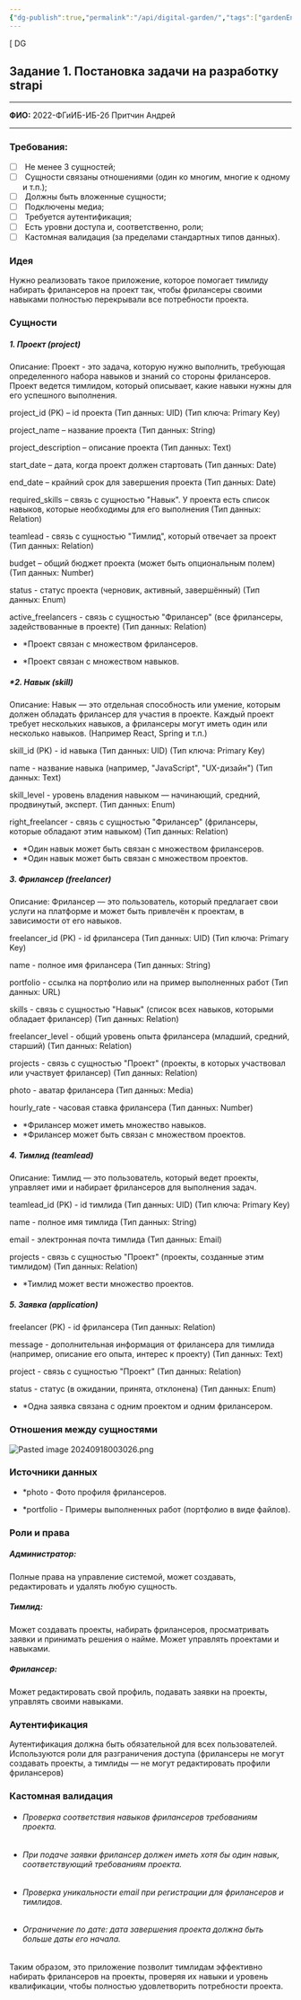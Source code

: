 ```yaml
---
{"dg-publish":true,"permalink":"/api/digital-garden/","tags":["gardenEntry"]}
---
```


[ DG
## Задание 1. Постановка задачи на разработку strapi

---

**ФИО:** 2022-ФГиИБ-ИБ-2б Притчин Андрей

---

### Требования:

- [ ]  Не менее 3 сущностей;
- [ ]  Сущности связаны отношениями (один ко многим, многие к одному и т.п.);
- [ ]  Должны быть вложенные сущности;
- [ ]  Подключены медиа;
- [ ]  Требуется аутентификация;
- [ ]  Есть уровни доступа и, соответственно, роли;
- [ ]  Кастомная валидация (за пределами стандартных типов данных).

### Идея
Нужно реализовать такое приложение, которое помогает тимлиду набирать фрилансеров на проект так, чтобы фрилансеры своими навыками полностью перекрывали все потребности проекта.


### Сущности

##### *1. Проект (project)*

Описание: Проект - это задача, которую нужно выполнить, требующая определенного набора навыков и знаний со стороны фрилансеров. Проект ведется тимлидом, который описывает, какие навыки нужны для его успешного выполнения.

project_id (PK) – id проекта (Тип данных: UID) (Тип ключа: Primary Key)

project_name – название проекта (Тип данных: String)

project_description – описание проекта (Тип данных: Text)

start_date – дата, когда проект должен стартовать (Тип данных: Date)

end_date – крайний срок для завершения проекта (Тип данных: Date)

required_skills – cвязь с сущностью "Навык". У проекта есть список навыков, которые необходимы для его выполнения (Тип данных: Relation)

teamlead - связь с сущностью "Тимлид", который отвечает за проект (Тип данных: Relation)

budget – общий бюджет проекта (может быть опциональным полем) (Тип данных: Number)

status - cтатус проекта (черновик, активный, завершённый) (Тип данных: Enum)

active_freelancers - связь с сущностью "Фрилансер" (все фрилансеры, задействованные в проекте) (Тип данных: Relation)

* *Проект связан с множеством фрилансеров.
- *Проект связан с множеством навыков.

##### *2. Навык (skill)

Описание: Навык — это отдельная способность или умение, которым должен обладать фрилансер для участия в проекте. Каждый проект требует нескольких навыков, а фрилансеры могут иметь один или несколько навыков. (Например React, Spring и т.п.)

skill_id (PK) - id навыка (Тип данных: UID) (Тип ключа: Primary Key)

name - название навыка (например, "JavaScript", "UX-дизайн") (Тип данных: Text)

skill_level - уровень владения навыком — начинающий, средний, продвинутый, эксперт. (Тип данных: Enum)

right_freelancer - связь с сущностью "Фрилансер" (фрилансеры, которые обладают этим навыком) (Тип данных: Relation)

* *Один навык может быть связан с множеством фрилансеров.
* *Один навык может быть связан с множеством проектов.
##### 3. Фрилансер (freelancer)

Описание: Фрилансер — это пользователь, который предлагает свои услуги на платформе и может быть привлечён к проектам, в зависимости от его навыков.

freelancer_id (PK) - id фрилансера (Тип данных: UID) (Тип ключа: Primary Key)

name - полное имя фрилансера (Тип данных: String)

portfolio - ссылка на портфолио или на пример выполненных работ (Тип данных: URL)

skills - cвязь с сущностью "Навык" (cписок всех навыков, которыми обладает фрилансер) (Тип данных: Relation)

freelancer_level - общий уровень опыта фрилансера (младший, средний, старший) (Тип данных: Relation)

projects - cвязь с сущностью "Проект" (проекты, в которых участвовал или участвует фрилансер) (Тип данных: Relation)

photo - аватар фрилансера (Тип данных: Media)

hourly_rate - часовая ставка фрилансера (Тип данных: Number)

* *Фрилансер может иметь множество навыков. 
* *Фрилансер может быть связан с множеством проектов.
##### 4. Тимлид (teamlead)

Описание: Тимлид — это пользователь, который ведет проекты, управляет ими и набирает фрилансеров для выполнения задач.

teamlead_id (PK) - id тимлида (Тип данных: UID) (Тип ключа: Primary Key)

name - полное имя тимлида (Тип данных: String)

email - электронная почта тимлида (Тип данных: Email)

projects - cвязь с сущностью "Проект" (проекты, созданные этим тимлидом) (Тип данных: Relation)

* *Тимлид может вести множество проектов.
##### 5. Заявка (application)

freelancer (PK) - id фрилансера (Тип данных: Relation)

message - дополнительная информация от фрилансера для тимлида (например, описание его опыта, интерес к проекту) (Тип данных: Text)

project - cвязь с сущностью "Проект" (Тип данных: Relation)

status - статус (в ожидании, принята, отклонена) (Тип данных: Enum)

* *Одна заявка связана с одним проектом и одним фрилансером.

### Отношения между сущностями

![Pasted image 20240918003026.png](/img/user/API/Pasted%20image%2020240918003026.png)

### Источники данных

* *photo - Фото профиля фрилансеров.

* *portfolio - Примеры выполненных работ (портфолио в виде файлов).

### Роли и права

##### Администратор: 
Полные права на управление системой, может создавать, редактировать и удалять любую сущность.

##### Тимлид:
Может создавать проекты, набирать фрилансеров, просматривать заявки и принимать решения о найме. Может управлять проектами и навыками.

##### Фрилансер:
Может редактировать свой профиль, подавать заявки на проекты, управлять своими навыками.

### Аутентификация

Аутентификация должна быть обязательной для всех пользователей. Используются роли для разграничения доступа (фрилансеры не могут создавать проекты, а тимлиды — не могут редактировать профили фрилансеров)

### Кастомная валидация

* ###### Проверка соответствия навыков фрилансеров требованиям проекта.
* ###### При подаче заявки фрилансер должен иметь хотя бы один навык, соответствующий требованиям проекта.
* ###### Проверка уникальности email при регистрации для фрилансеров и тимлидов.
* ###### Ограничение по дате: дата завершения проекта должна быть больше даты его начала.


Таким образом, это приложение позволит тимлидам эффективно набирать фрилансеров на проекты, проверяя их навыки и уровень квалификации, чтобы полностью удовлетворить потребности проекта.